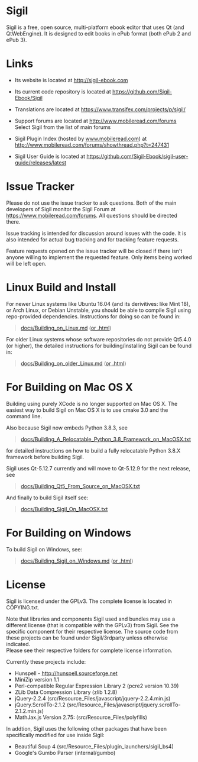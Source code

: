 Sigil
=====

Sigil is a free, open source, multi-platform ebook editor that uses
Qt (and QtWebEngine). It is designed to edit books in ePub format (both ePub 2 and ePub 3).


Links
=====

* Its website is located at http://sigil-ebook.com

* Its current code repository is located at https://github.com/Sigil-Ebook/Sigil

* Translations are located at https://www.transifex.com/projects/p/sigil/

* Support forums are located at http://www.mobileread.com/forums
    Select Sigil from the list of main forums

* Sigil Plugin Index (hosted by www.mobileread.com) at 
    http://www.mobileread.com/forums/showthread.php?t=247431

* Sigil User Guide is located at https://github.com/Sigil-Ebook/sigil-user-guide/releases/latest

Issue Tracker
=============

Please do not use the issue tracker to ask questions.  Both of the main developers
of Sigil monitor the Sigil Forum at https://www.mobileread.com/forums.
All questions should be directed there.

Issue tracking is intended for discussion around issues with the code. 
It is also intended for actual bug tracking and for tracking feature requests.

Feature requests opened on the issue tracker will be closed if there isn't
anyone willing to implement the requested feature. Only items being worked
will be left open.


Linux Build and Install
=======================

For newer Linux systems like Ubuntu 16.04 (and its derivitives: like Mint 18), or Arch Linux, or Debian Unstable, you should be able to compile Sigil using repo-provided dependencies. Instructions for doing so can be found in:

> [docs/Building_on_Linux.md](./docs/Building_on_Linux.md) ([or .html](./docs/Building_on_Linux.html))

For older Linux systems whose software repositories do not provide Qt5.4.0 (or higher), the
detailed instructions for building/installing Sigil can be found in:

> [docs/Building_on_older_Linux.md](./docs/Building_on_older_Linux.md) ([or .html](./docs/Building_on_older_Linux.html))

For Building on Mac OS X
========================

Building using purely XCode is no longer supported on Mac OS X.  The easiest 
way to build Sigil on Mac OS X is to use cmake 3.0 and the command line.   

Also because Sigil now embeds Python 3.8.3, see  

> [docs/Building_A_Relocatable_Python_3.8_Framework_on_MacOSX.txt](./docs/Building_A_Relocatable_Python_3.8_Framework_on_MacOSX.txt)

for detailed instructions on how to build a fully relocatable Python 3.8.X framework before
building Sigil.  

Sigil uses Qt-5.12.7 currently and will move to Qt-5.12.9 for the next release, see  

> [docs/Building_Qt5_From_Source_on_MacOSX.txt](./docs/Building_Qt5_From_Source_on_MacOSX.txt)


And finally to build Sigil itself see:

> [docs/Building_Sigil_On_MacOSX.txt](./docs/Building_Sigil_On_MacOSX.txt)


For Building on Windows
========================

To build Sigil on Windows, see:

> [docs/Building_Sigil_on_Windows.md](./docs/Building_Sigil_on_Windows.md) ([or .html](./docs/Building_Sigil_on_Windows.html))



License
=======

Sigil is licensed under the GPLv3. The complete license is located in
COPYING.txt.

Note that libraries and components Sigil used and bundles may use a different
license (that is compatible with the GPLv3) from Sigil. See the specific
component for their respective license.  The source code from these
projects can be found under Sigil/3rdparty unless otherwise indicated.  
Please see their respective folders for complete license information.

Currently these projects include:

* Hunspell - http://hunspell.sourceforge.net
* MiniZip version 1.1
* Perl-compatible Regular Expression Library 2 (pcre2 version 10.39)
* ZLib Data Compression Library (zlib 1.2.8)
* jQuery-2.2.4 (src/Resource_Files/javascript/jquery-2.2.4.min.js)
* jQuery.ScrollTo-2.1.2 (src/Resource_Files/javascript/jquery.scrollTo-2.1.2.min.js)
* MathJax.js Version 2.75: (src/Resource_Files/polyfills)

In addtion, Sigil uses the following other packages that have been specifically
modified for use inside Sigil:

* Beautiful Soup 4 (src/Resource_Files/plugin_launchers/sigil_bs4)
* Google's Gumbo Parser (internal/gumbo)

